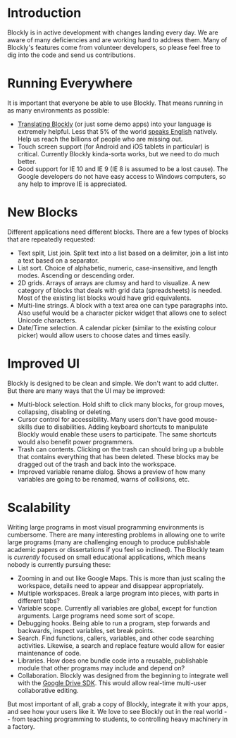 # Introduction

Blockly is in active development with changes landing every day.  We are aware of many deficiencies and are working hard to address them.  Many of Blockly's features come from volunteer developers, so please feel free to dig into the code and send us contributions.

# Running Everywhere

It is important that everyone be able to use Blockly.  That means running in as many environments as possible:

  * [Translating Blockly](wiki/Translation) (or just some demo apps) into your language is extremely helpful.  Less that 5% of the world [speaks English](https://en.wikipedia.org/wiki/List_of_languages_by_number_of_native_speakers) natively.  Help us reach the billions of people who are missing out.
  * Touch screen support (for Android and iOS tablets in particular) is critical.  Currently Blockly kinda-sorta works, but we need to do much better.
  * Good support for IE 10 and IE 9 (IE 8 is assumed to be a lost cause).  The Google developers do not have easy access to Windows computers, so any help to improve IE is appreciated.

# New Blocks

Different applications need different blocks.  There are a few types of blocks that are repeatedly requested:

  * Text split, List join.  Split text into a list based on a delimiter, join a list into a text based on a separator.
  * List sort.  Choice of alphabetic, numeric, case-insensitive, and length modes.  Ascending or descending order.
  * 2D grids.  Arrays of arrays are clumsy and hard to visualize.  A new category of blocks that deals with grid data (spreadsheets) is needed.  Most of the existing list blocks would have grid equivalents.
  * Multi-line strings.  A block with a text area one can type paragraphs into.  Also useful would be a character picker widget that allows one to select Unicode characters.
  * Date/Time selection.  A calendar picker (similar to the existing colour picker) would allow users to choose dates and times easily.

# Improved UI

Blockly is designed to be clean and simple.  We don't want to add clutter.  But there are many ways that the UI may be improved:

  * Multi-block selection.  Hold shift to click many blocks, for group moves, collapsing, disabling or deleting.
  * Cursor control for accessibility.  Many users don't have good mouse-skills due to disabilities.  Adding keyboard shortcuts to manipulate Blockly would enable these users to participate.  The same shortcuts would also benefit power programmers.
  * Trash can contents.  Clicking on the trash can should bring up a bubble that contains everything that has been deleted.  These blocks may be dragged out of the trash and back into the workspace.
  * Improved variable rename dialog.  Shows a preview of how many variables are going to be renamed, warns of collisions, etc.

# Scalability

Writing large programs in most visual programming environments is cumbersome.  There are many interesting problems in allowing one to write large programs (many are challenging enough to produce publishable academic papers or dissertations if you feel so inclined).  The Blockly team is _currently_ focused on small educational applications, which means nobody is currently pursuing these:

  * Zooming in and out like Google Maps.  This is more than just scaling the workspace, details need to appear and disappear appropriately.
  * Multiple workspaces.  Break a large program into pieces, with parts in different tabs?
  * Variable scope.  Currently all variables are global, except for function arguments.  Large programs need some sort of scope.
  * Debugging hooks.  Being able to run a program, step forwards and backwards, inspect variables, set break points.
  * Search.  Find functions, callers, variables, and other code searching activities.  Likewise, a search and replace feature would allow for easier maintenance of code.
  * Libraries.  How does one bundle code into a reusable, publishable module that other programs may include and depend on?
  * Collaboration.  Blockly was designed from the beginning to integrate well with the [Google Drive SDK](https://developers.google.com/drive/realtime/).  This would allow real-time multi-user collaborative editing.

But most important of all, grab a copy of Blockly, integrate it with your apps, and see how your users like it.  We love to see Blockly out in the real world -- from teaching programming to students, to controlling heavy machinery in a factory.